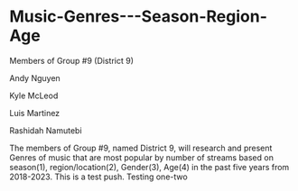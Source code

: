 # Music-Genres---Season-Region-Age

Members of Group #9 (District 9)

Andy Nguyen

Kyle McLeod

Luis Martinez

Rashidah Namutebi

The members of Group #9, named District 9, will research and present Genres of music that are most popular by number of streams based on season(1), region/location(2), Gender(3), Age(4) in the past five years from 2018-2023.
This is a test push.
Testing one-two
